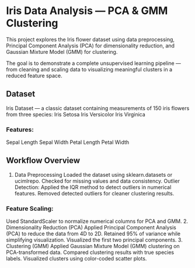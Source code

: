 # Iris Data Analysis — PCA & GMM Clustering

This project explores the Iris flower dataset using data preprocessing, Principal Component Analysis (PCA) for dimensionality reduction, and Gaussian Mixture Model (GMM) for clustering.

The goal is to demonstrate a complete unsupervised learning pipeline — from cleaning and scaling data to visualizing meaningful clusters in a reduced feature space.
## Dataset
Iris Dataset — a classic dataset containing measurements of 150 iris flowers from three species:
Iris Setosa
Iris Versicolor
Iris Virginica
### Features:
Sepal Length
Sepal Width
Petal Length
Petal Width
## Workflow Overview
1. Data Preprocessing
Loaded the dataset using sklearn.datasets or ucimlrepo.
Checked for missing values and data consistency.
Outlier Detection:
Applied the IQR method to detect outliers in numerical features.
Removed detected outliers for cleaner clustering results.
### Feature Scaling:
Used StandardScaler to normalize numerical columns for PCA and GMM.
2. Dimensionality Reduction (PCA)
Applied Principal Component Analysis (PCA) to reduce the data from 4D to 2D.
Retained 95% of variance while simplifying visualization.
Visualized the first two principal components.
3. Clustering (GMM)
Applied Gaussian Mixture Model (GMM) clustering on PCA-transformed data.
Compared clustering results with true species labels.
Visualized clusters using color-coded scatter plots.
